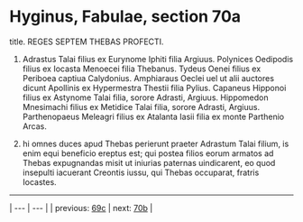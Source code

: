 # Hyginus, Fabulae, section 70a

title. REGES SEPTEM THEBAS PROFECTI.



1. Adrastus Talai filius ex Eurynome Iphiti filia Argiuus. Polynices Oedipodis filius ex Iocasta Menoecei filia Thebanus. Tydeus Oenei filius ex Periboea captiua Calydonius. Amphiaraus Oeclei uel ut alii auctores dicunt Apollinis ex Hypermestra Thestii filia Pylius. Capaneus Hipponoi filius ex Astynome Talai filia, sorore Adrasti, Argiuus. Hippomedon Mnesimachi filius ex Metidice Talai filia, sorore Adrasti, Argiuus. Parthenopaeus Meleagri filius ex Atalanta Iasii filia ex monte Parthenio Arcas.



2. hi omnes duces apud Thebas perierunt praeter Adrastum Talai filium, is enim equi beneficio ereptus est; qui postea filios eorum armatos ad Thebas expugnandas misit ut iniurias paternas uindicarent, eo quod insepulti iacuerant Creontis iussu, qui Thebas occuparat, fratris Iocastes.



---

| --- | --- |
| previous: [69c](../69c/) | next: [70b](../70b/) |